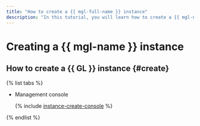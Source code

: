 ```yaml
---
title: "How to create a {{ mgl-full-name }} instance"
description: "In this tutorial, you will learn how to create a {{ mgl-name }} instance."
---
```


# Creating a {{ mgl-name }} instance

## How to create a {{ GL }} instance {#create}

{% list tabs %}

- Management console

  {% include [instance-create-console](../../../_includes/managed-gitlab/instance-create-console.md) %}

{% endlist %}